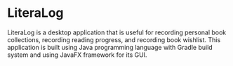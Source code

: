 # LiteraLog
LiteraLog is a desktop application that is useful for recording personal book collections, recording reading progress, and recording book wishlist. This application is built using Java programming language with Gradle build system and using JavaFX framework for its GUI.
